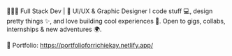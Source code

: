 🧑🏽‍💻 Full Stack Dev | 🎨 UI/UX & Graphic Designer
I code stuff 💻, design pretty things ✨, and love building cool experiences 🚀. Open to gigs, collabs, internships & new adventures 🌍.

🔗 Portfolio: https://portfolioforrichiekay.netlify.app/

<!--
**richiekay10/richiekay10** is a ✨ _special_ ✨ repository because its `README.md` (this file) appears on your GitHub profile.

Here are some ideas to get you started:

- 🔭 I’m currently working on ...
- 🌱 I’m currently learning ...
- 👯 I’m looking to collaborate on ...
- 🤔 I’m looking for help with ...
- 💬 Ask me about ...
- 📫 How to reach me: ...
- 😄 Pronouns: ...
- ⚡ Fun fact: ...
-->
